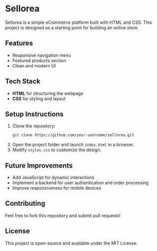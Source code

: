 # Sellorea

Sellorea is a simple eCommerce platform built with HTML and CSS. This project is designed as a starting point for building an online store.

## Features
- Responsive navigation menu
- Featured products section
- Clean and modern UI

## Tech Stack
- **HTML** for structuring the webpage
- **CSS** for styling and layout

## Setup Instructions
1. Clone the repository:
   ```bash
   git clone https://github.com/your-username/sellorea.git
   ```
2. Open the project folder and launch `index.html` in a browser.
3. Modify `styles.css` to customize the design.

## Future Improvements
- Add JavaScript for dynamic interactions
- Implement a backend for user authentication and order processing
- Improve responsiveness for mobile devices

## Contributing
Feel free to fork this repository and submit pull requests!

## License
This project is open-source and available under the MIT License.

